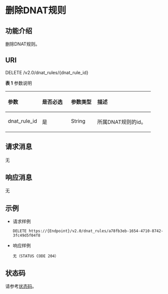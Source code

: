 # 删除DNAT规则<a name="nat_api_0014"></a>

## 功能介绍<a name="section133765317113"></a>

删除DNAT规则。

## URI<a name="section57269908171124"></a>

DELETE /v2.0/dnat\_rules/\{dnat\_rule\_id\}

**表 1**  参数说明

<a name="table41603310017"></a>
<table><thead align="left"><tr id="row323012314017"><th class="cellrowborder" valign="top" width="23.54%" id="mcps1.2.5.1.1"><p id="p1023043508"><a name="p1023043508"></a><a name="p1023043508"></a>参数</p>
</th>
<th class="cellrowborder" valign="top" width="19.939999999999998%" id="mcps1.2.5.1.2"><p id="p52301036011"><a name="p52301036011"></a><a name="p52301036011"></a>是否必选</p>
</th>
<th class="cellrowborder" valign="top" width="18.029999999999998%" id="mcps1.2.5.1.3"><p id="p1823017318015"><a name="p1823017318015"></a><a name="p1823017318015"></a>参数类型</p>
</th>
<th class="cellrowborder" valign="top" width="38.49%" id="mcps1.2.5.1.4"><p id="p7230330014"><a name="p7230330014"></a><a name="p7230330014"></a>描述</p>
</th>
</tr>
</thead>
<tbody><tr id="row9230031106"><td class="cellrowborder" valign="top" width="23.54%" headers="mcps1.2.5.1.1 "><p id="p1823033907"><a name="p1823033907"></a><a name="p1823033907"></a>dnat_rule_id</p>
</td>
<td class="cellrowborder" valign="top" width="19.939999999999998%" headers="mcps1.2.5.1.2 "><p id="p623013311018"><a name="p623013311018"></a><a name="p623013311018"></a>是</p>
</td>
<td class="cellrowborder" valign="top" width="18.029999999999998%" headers="mcps1.2.5.1.3 "><p id="p42301335017"><a name="p42301335017"></a><a name="p42301335017"></a>String</p>
</td>
<td class="cellrowborder" valign="top" width="38.49%" headers="mcps1.2.5.1.4 "><p id="p5230735019"><a name="p5230735019"></a><a name="p5230735019"></a>所属DNAT规则的id。</p>
</td>
</tr>
</tbody>
</table>

## 请求消息<a name="section57861162171148"></a>

无

## 响应消息<a name="section1248980417125"></a>

无

## 示例<a name="section16888175171218"></a>

-   请求样例

    ```
    DELETE https://{Endpoint}/v2.0/dnat_rules/a78fb3eb-1654-4710-8742-3fc49d5f04f8
    ```


-   响应样例

    ```
    无（STATUS CODE 204）
    ```


## 状态码<a name="section21780566171318"></a>

请参考[状态码](状态码.md)。

